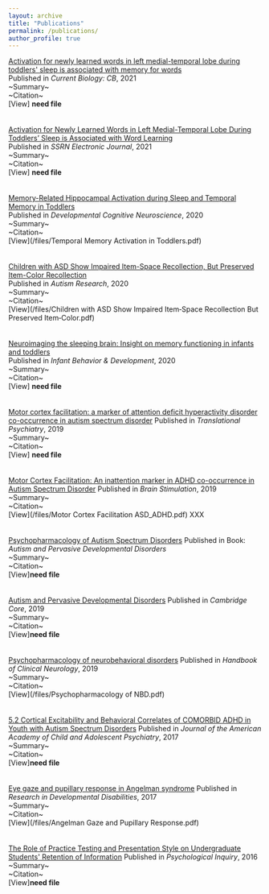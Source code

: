 ```yaml
---
layout: archive
title: "Publications"
permalink: /publications/
author_profile: true
---
```


[Activation for newly learned words in left medial-temporal lobe during toddlers' sleep is associated with memory for words](https://www.researchgate.net/publication/355498630_Activation_for_newly_learned_words_in_left_medial-temporal_lobe_during_toddlers'_sleep_is_associated_with_memory_for_words) 
<br/>
Published in _Current Biology: CB_, 2021
<br/>
~Summary~
<br/>
~Citation~
<br/>
[View] __need file__
<br/>
<br/>
<br/>
[Activation for Newly Learned Words in Left Medial-Temporal Lobe During Toddlers’ Sleep is Associated with Word Learning](https://www.researchgate.net/publication/348902249_Activation_for_Newly_Learned_Words_in_Left_Medial-Temporal_Lobe_During_Toddlers%27_Sleep_is_Associated_with_Word_Learning)
<br/>
Published in _SSRN Electronic Journal_, 2021
<br/>
~Summary~
<br/>
~Citation~
<br/>
[View] __need file__
<br/>
<br/>
<br/>
[Memory-Related Hippocampal Activation during Sleep and Temporal Memory in Toddlers](https://www.researchgate.net/publication/347979113_Memory-Related_Hippocampal_Activation_during_Sleep_and_Temporal_Memory_in_Toddlers)
<br/>
Published in _Developmental Cognitive Neuroscience_, 2020
<br/>
~Summary~
<br/>
~Citation~
<br/>
[View](/files/Temporal Memory Activation in Toddlers.pdf)
<br/>
<br/>
<br/>
[Children with ASD Show Impaired Item-Space Recollection, But Preserved Item-Color Recollection](https://www.researchgate.net/publication/344340807_Children_with_ASD_Show_Impaired_Item-Space_Recollection_But_Preserved_Item-Color_Recollection)
<br/>
Published in _Autism Research_, 2020
<br/>
~Summary~
<br/>
~Citation~
<br/>
[View](/files/Children with ASD Show Impaired Item‐Space Recollection But Preserved Item‐Color.pdf)
<br/>
<br/>
<br/>
[Neuroimaging the sleeping brain: Insight on memory functioning in infants and toddlers](https://www.researchgate.net/publication/339342817_Neuroimaging_the_sleeping_brain_Insight_on_memory_functioning_in_infants_and_toddlers)
<br/>
Published in _Infant Behavior & Development_, 2020
<br/>
~Summary~
<br/>
~Citation~
<br/>
[View] __need file__
<br/>
<br/>
<br/>
[Motor cortex facilitation: a marker of attention deficit hyperactivity disorder co-occurrence in autism spectrum disorder](https://www.researchgate.net/publication/337213805_Motor_cortex_facilitation_a_marker_of_attention_deficit_hyperactivity_disorder_co-occurrence_in_autism_spectrum_disorder)
Published in _Translational Psychiatry_, 2019
<br/>
~Summary~
<br/>
~Citation~
<br/>
[View] __need file__
<br/>
<br/>
<br/>
[Motor Cortex Facilitation: An inattention marker in ADHD co-occurrence in Autism Spectrum Disorder](https://www.researchgate.net/publication/331444265_Motor_Cortex_Facilitation_An_inattention_marker_in_ADHD_co-occurrence_in_Autism_Spectrum_Disorder)
Published in _Brain Stimulation_, 2019
<br/>
~Summary~
<br/>
~Citation~
<br/>
[View](/files/Motor Cortex Facilitation ASD_ADHD.pdf) XXX
<br/>
<br/>
<br/>
[Psychopharmacology of Autism Spectrum Disorders](https://www.researchgate.net/publication/330496101_Psychopharmacology_of_Autism_Spectrum_Disorders)
Published in Book: _Autism and Pervasive Developmental Disorders_ 
<br/>
~Summary~
<br/>
~Citation~
<br/>
[View]__need file__
<br/>
<br/>
<br/>
[Autism and Pervasive Developmental Disorders](https://www.researchgate.net/publication/330496421_Autism_and_Pervasive_Developmental_Disorders)
Published in _Cambridge Core_, 2019
<br/>
~Summary~
<br/>
~Citation~
<br/>
[View]__need file__
<br/>
<br/>
<br/>
[Psychopharmacology of neurobehavioral disorders](https://www.researchgate.net/publication/337178239_Psychopharmacology_of_neurobehavioral_disorders)
Published in _Handbook of Clinical Neurology_, 2019
<br/>
~Summary~
<br/>
~Citation~
<br/>
[View](/files/Psychopharmacology of NBD.pdf)
<br/>
<br/>
<br/>
[5.2 Cortical Excitability and Behavioral Correlates of COMORBID ADHD in Youth with Autism Spectrum Disorders](https://www.researchgate.net/publication/320666833_52_Cortical_Excitability_and_Behavioral_Correlates_of_COMORBID_ADHD_in_Youth_with_Autism_Spectrum_Disorders)
Published in _Journal of the American Academy of Child and Adolescent Psychiatry_, 2017
<br/>
~Summary~
<br/>
~Citation~
<br/>
[View]__need file__
<br/>
<br/>
<br/>
[Eye gaze and pupillary response in Angelman syndrome](https://www.researchgate.net/publication/318660506_Eye_gaze_and_pupillary_response_in_Angelman_syndrome)
Published in _Research in Developmental Disabilities_, 2017
<br/>
~Summary~
<br/>
~Citation~
<br/>
[View](/files/Angelman Gaze and Pupillary Response.pdf)
<br/>
<br/>
<br/>
[The Role of Practice Testing and Presentation Style on Undergraduate Students' Retention of Information](https://www.researchgate.net/publication/314247793_The_Role_of_Practice_Testing_and_Presentation_Style_on_Undergraduate_Students%27_Retention_of_Information)
Published in _Psychological Inquiry_, 2016
<br/>
~Summary~
<br/>
~Citation~
<br/>
[View]__need file__
<br/>
<br/>
<br/>
